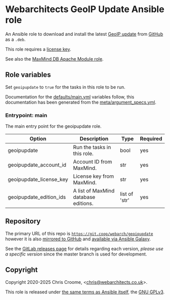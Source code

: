 # Webarchitects GeoIP Update Ansible role

An Ansible role to download and install the latest [GeoIP update](https://github.com/maxmind/geoipupdate) from [GitHub](https://github.com/maxmind/geoipupdate/releases/latest) as a `.deb`.

This role requires a [license key](https://www.maxmind.com/en/my_license_key).

See also the [MaxMind DB Apache Module role](https://git.coop/webarch/modmaxminddb).

## Role variables

Set `geoipupdate` to `true` for the tasks in this role to be run.

Documentation for the [defaults/main.yml](defaults/main.yml) variables follow, this documentation has been generated from the [meta/argument_specs.yml](meta/argument_specs.yml).

### Entrypoint: main

The main entry point for the geoipupdate role.

|Option|Description|Type|Required|
|---|---|---|---|
| geoipupdate | Run the tasks in this role. | bool | yes |
| geoipupdate_account_id | Account ID from MaxMind. | str | yes |
| geoipupdate_license_key | License key from MaxMind. | str | yes |
| geoipupdate_edition_ids | A list of MaxMind database editions. | list of 'str' | yes |

## Repository

The primary URL of this repo is [`https://git.coop/webarch/geoipupdate`](https://git.coop/webarch/geoipupdate) however it is also [mirrored to GitHub](https://github.com/webarch-coop/ansible-role-geoipupdate) and [available via Ansible Galaxy](https://galaxy.ansible.com/chriscroome/geoipupdate).

See the [GitLab releases page](https://git.coop/webarch/geoipupdate/-/releases) for details regarding each version, *please use a specific version* since the master branch is used for development.

## Copyright

Copyright 2020-2025 Chris Croome, &lt;[chris@webarchitects.co.uk](mailto:chris@webarchitects.co.uk)&gt;.

This role is released under [the same terms as Ansible itself](https://github.com/ansible/ansible/blob/devel/COPYING), the [GNU GPLv3](LICENSE).
